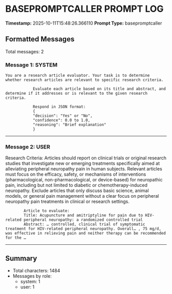 # BASEPROMPTCALLER PROMPT LOG
**Timestamp:** 2025-10-11T15:48:26.366110
**Prompt Type:** basepromptcaller

## Formatted Messages
Total messages: 2

### Message 1: SYSTEM

```
You are a research article evaluator. Your task is to determine whether research articles are relevant to specific research criteria.

            Evaluate each article based on its title and abstract, and determine if it addresses or is relevant to the given research criteria.

            Respond in JSON format:
            {
            "decision": "Yes" or "No",
            "confidence": 0.0 to 1.0,
            "reasoning": "Brief explanation"
            }
```

---

### Message 2: USER

Research Criteria: Articles should report on clinical trials or original research studies that investigate new or emerging treatments specifically aimed at alleviating peripheral neuropathy pain in human subjects. Relevant articles must focus on the efficacy, safety, or mechanisms of interventions (pharmacological, non-pharmacological, or device-based) for neuropathic pain, including but not limited to diabetic or chemotherapy-induced neuropathy. Exclude articles that only discuss basic science, animal models, or general pain management without a clear focus on peripheral neuropathy pain treatments in clinical or research settings.

            Article to evaluate:
            Title: Acupuncture and amitriptyline for pain due to HIV-related peripheral neuropathy: a randomized controlled trial
            Abstract: … controlled, clinical trial of symptomatic treatment for HIV-related peripheral neuropathy. Overall… , 75 mg/d, was effective in relieving pain and neither therapy can be recommended for the …

---

## Summary
- Total characters: 1484
- Messages by role:
  - system: 1
  - user: 1